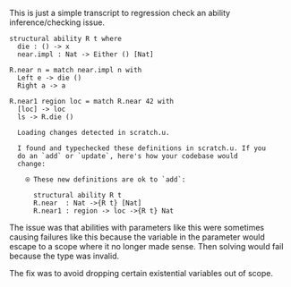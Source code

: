 This is just a simple transcript to regression check an ability
inference/checking issue.

``` unison
structural ability R t where
  die : () -> x
  near.impl : Nat -> Either () [Nat]

R.near n = match near.impl n with
  Left e -> die ()
  Right a -> a

R.near1 region loc = match R.near 42 with
  [loc] -> loc
  ls -> R.die ()
```

``` ucm
  Loading changes detected in scratch.u.

  I found and typechecked these definitions in scratch.u. If you
  do an `add` or `update`, here's how your codebase would
  change:
  
    ⍟ These new definitions are ok to `add`:
    
      structural ability R t
      R.near  : Nat ->{R t} [Nat]
      R.near1 : region -> loc ->{R t} Nat

```

The issue was that abilities with parameters like this were sometimes
causing failures like this because the variable in the parameter would
escape to a scope where it no longer made sense. Then solving would
fail because the type was invalid.

The fix was to avoid dropping certain existential variables out of
scope.
